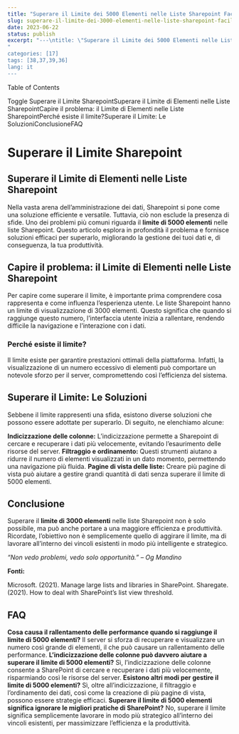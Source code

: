```yaml
---
title: "Superare il Limite dei 5000 Elementi nelle Liste Sharepoint Facilmente"
slug: superare-il-limite-dei-3000-elementi-nelle-liste-sharepoint-facilmente
date: 2023-06-22
status: publish
excerpt: "---\ntitle: \"Superare il Limite dei 5000 Elementi nelle Liste Sharepoint Facilmente\"\nslug: superare-il-limite-dei-3000-elementi-nelle-liste-sharepoint-facilmente"
"
categories: [17]
tags: [38,37,39,36]
lang: it
---
```




Table of Contents


Toggle
Superare il Limite SharepointSuperare il Limite di Elementi nelle Liste SharepointCapire il problema: il Limite di Elementi nelle Liste SharepointPerché esiste il limite?Superare il Limite: Le SoluzioniConclusioneFAQ
# **Superare il Limite Sharepoint**

## **Superare il Limite di Elementi nelle Liste Sharepoint**

Nella vasta arena dell&#8217;amministrazione dei dati, Sharepoint si pone come una soluzione efficiente e versatile. Tuttavia, ciò non esclude la presenza di sfide. Uno dei problemi più comuni riguarda il **limite di 5000 elementi** nelle liste Sharepoint. Questo articolo esplora in profondità il problema e fornisce soluzioni efficaci per superarlo, migliorando la gestione dei tuoi dati e, di conseguenza, la tua produttività.


## **Capire il problema: il Limite di Elementi nelle Liste Sharepoint**

Per capire come superare il limite, è importante prima comprendere cosa rappresenta e come influenza l&#8217;esperienza utente. Le liste Sharepoint hanno un limite di visualizzazione di 3000 elementi. Questo significa che quando si raggiunge questo numero, l&#8217;interfaccia utente inizia a rallentare, rendendo difficile la navigazione e l&#8217;interazione con i dati.


### **Perché esiste il limite?**

Il limite esiste per garantire prestazioni ottimali della piattaforma. Infatti, la visualizzazione di un numero eccessivo di elementi può comportare un notevole sforzo per il server, compromettendo così l&#8217;efficienza del sistema.


## **Superare il Limite: Le Soluzioni**

Sebbene il limite rappresenti una sfida, esistono diverse soluzioni che possono essere adottate per superarlo. Di seguito, ne elenchiamo alcune:



**Indicizzazione delle colonne:** L&#8217;indicizzazione permette a Sharepoint di cercare e recuperare i dati più velocemente, evitando l&#8217;esaurimento delle risorse del server.
**Filtraggio e ordinamento:** Questi strumenti aiutano a ridurre il numero di elementi visualizzati in un dato momento, permettendo una navigazione più fluida.
**Pagine di vista delle liste:** Creare più pagine di vista può aiutare a gestire grandi quantità di dati senza superare il limite di 5000 elementi.

## **Conclusione**

Superare il **limite di 3000 elementi** nelle liste Sharepoint non è solo possibile, ma può anche portare a una maggiore efficienza e produttività. Ricordate, l&#8217;obiettivo non è semplicemente quello di aggirare il limite, ma di lavorare all&#8217;interno dei vincoli esistenti in modo più intelligente e strategico.


*“Non vedo problemi, vedo solo opportunità.” &#8211; Og Mandino*


**Fonti:**



Microsoft. (2021). Manage large lists and libraries in SharePoint.
Sharegate. (2021). How to deal with SharePoint&#8217;s list view threshold.

## **FAQ**


**Cosa causa il rallentamento delle performance quando si raggiunge il limite di 5000 elementi?**
Il server si sforza di recuperare e visualizzare un numero così grande di elementi, il che può causare un rallentamento delle performance.
**L&#8217;indicizzazione delle colonne può davvero aiutare a superare il limite di 5000 elementi?**
Sì, l&#8217;indicizzazione delle colonne consente a SharePoint di cercare e recuperare i dati più velocemente, risparmiando così le risorse del server.
**Esistono altri modi per gestire il limite di 5000 elementi?**
Sì, oltre all&#8217;indicizzazione, il filtraggio e l&#8217;ordinamento dei dati, così come la creazione di più pagine di vista, possono essere strategie efficaci.
**Superare il limite di 5000 elementi significa ignorare le migliori pratiche di SharePoint?**
No, superare il limite significa semplicemente lavorare in modo più strategico all&#8217;interno dei vincoli esistenti, per massimizzare l&#8217;efficienza e la produttività.

&nbsp;


